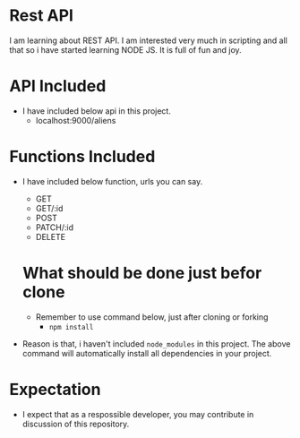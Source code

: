 # Rest API
I am learning about REST API. I am interested very much in scripting and all that so i have started learning NODE JS.
It is full of fun and joy.

# API Included
- I have included below api in this project.
  - localhost:9000/aliens

# Functions Included
- I have included below function, urls you can say.
  - GET
  - GET/:id
  - POST
  - PATCH/:id
  - DELETE
  
  # What should be done just befor clone
  - Remember to use command below, just after cloning or forking
    - ```npm install```
 - Reason is that, i haven't included ```node_modules``` in this project. The above command will automatically install all dependencies in your project.
 
 # Expectation
 - I expect that as a respossible developer, you may contribute in discussion of this repository.
